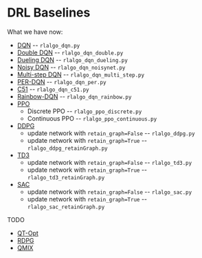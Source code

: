 # DRL Baselines

What we have now:
- [DQN](https://arxiv.org/abs/1312.5602) -- ```rlalgo_dqn.py```
- [Double DQN](https://arxiv.org/abs/1509.06461) -- ``rlalgo_dqn_double.py``
- [Dueling DQN](https://arxiv.org/abs/1511.06581) -- ``rlalgo_dqn_dueling.py``
- [Noisy DQN](https://arxiv.org/abs/1706.10295) -- ``rlalgo_dqn_noisynet.py``
- [Multi-step DQN](https://link.springer.com/article/10.1007/BF00115009) -- ``rlalgo_dqn_multi_step.py``
- [PER-DQN](https://arxiv.org/abs/1511.05952) -- ``rlalgo_dqn_per.py``
- [C51](https://arxiv.org/abs/1707.06887) -- ``rlalgo_dqn_c51.py``
- [Rainbow-DQN](https://arxiv.org/abs/1710.02298) -- ``rlalgo_dqn_rainbow.py``
- [PPO](https://arxiv.org/abs/1707.06347)
    - Discrete PPO -- ```rlalgo_ppo_discrete.py```
    - Continuous PPO -- ```rlalgo_ppo_continuous.py```
- [DDPG](https://arxiv.org/abs/1509.02971) 
    - update network with ```retain_graph=False``` -- ```rlalgo_ddpg.py```
    - update network with ```retain_graph=True``` -- ```rlalgo_ddpg_retainGraph.py```
- [TD3](https://arxiv.org/abs/1802.09477) 
    - update network with ```retain_graph=False``` -- ```rlalgo_td3.py```
    - update network with ```retain_graph=True``` -- ```rlalgo_td3_retainGraph.py```
- [SAC](https://arxiv.org/abs/1801.01290) 
    - update network with ```retain_graph=False``` -- ```rlalgo_sac.py```
    - update network with ```retain_graph=True``` -- ```rlalgo_sac_retainGraph.py```

TODO

- [QT-Opt](https://arxiv.org/abs/1806.10293)
- [RDPG](https://rll.berkeley.edu/deeprlworkshop/papers/rdpg.pdf)
- [QMIX](https://arxiv.org/pdf/1803.11485.pdf)
